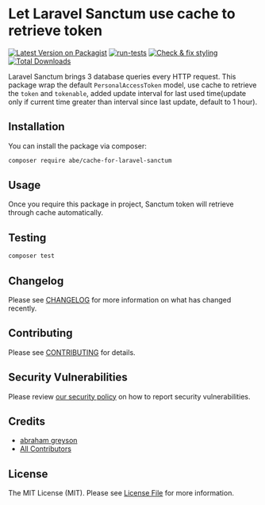 
# Let Laravel Sanctum use cache to retrieve token

[![Latest Version on Packagist](https://img.shields.io/packagist/v/abe/cache-for-laravel-sanctum.svg?style=flat-square)](https://packagist.org/packages/abe/cache-for-laravel-sanctum)
[![run-tests](https://github.com/abrahamgreyson/cache-for-laravel-sanctum/actions/workflows/run-tests.yml/badge.svg)](https://github.com/abrahamgreyson/cache-for-laravel-sanctum/actions/workflows/run-tests.yml)
[![Check & fix styling](https://github.com/abrahamgreyson/cache-for-laravel-sanctum/actions/workflows/php-cs-fixer.yml/badge.svg?branch=main)](https://github.com/abrahamgreyson/cache-for-laravel-sanctum/actions/workflows/php-cs-fixer.yml)
[![Total Downloads](https://img.shields.io/packagist/dt/abe/cache-for-laravel-sanctum.svg?style=flat-square)](https://packagist.org/packages/abe/cache-for-laravel-sanctum)

Laravel Sanctum brings 3 database queries every HTTP request.
This package wrap the default `PersonalAccessToken` model, use cache to retrieve the `token` and `tokenable`, added update interval for last used time(update only if current time greater than interval since last update, default to 1 hour).


## Installation

You can install the package via composer:

```bash
composer require abe/cache-for-laravel-sanctum
```

## Usage

Once you require this package in project, Sanctum token will retrieve through cache automatically.

## Testing

```bash
composer test
```

## Changelog

Please see [CHANGELOG](CHANGELOG.md) for more information on what has changed recently.

## Contributing

Please see [CONTRIBUTING](https://github.com/spatie/.github/blob/main/CONTRIBUTING.md) for details.

## Security Vulnerabilities

Please review [our security policy](../../security/policy) on how to report security vulnerabilities.

## Credits

- [abraham greyson](https://github.com/abrahamgreyson)
- [All Contributors](../../contributors)

## License

The MIT License (MIT). Please see [License File](LICENSE.md) for more information.
